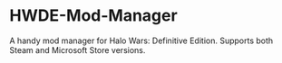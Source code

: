 # HWDE-Mod-Manager
A handy mod manager for Halo Wars: Definitive Edition. Supports both Steam and Microsoft Store versions.
